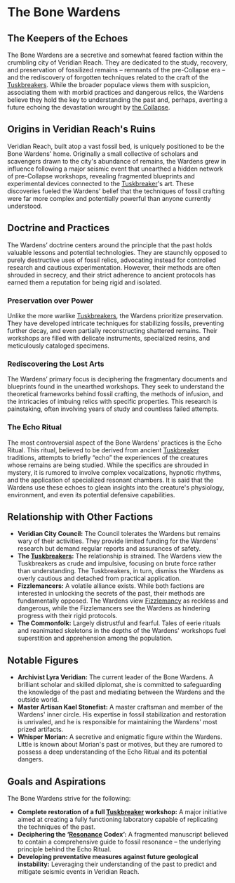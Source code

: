 # The Bone Wardens

## The Keepers of the Echoes

The Bone Wardens are a secretive and somewhat feared faction within the crumbling city of Veridian Reach. They are dedicated to the study, recovery, and preservation of fossilized remains – remnants of the pre-Collapse era – and the rediscovery of forgotten techniques related to the craft of the [Tuskbreakers](/structure/society/profession/tuskbreaker.md). While the broader populace views them with suspicion, associating them with morbid practices and dangerous relics, the Wardens believe they hold the key to understanding the past and, perhaps, averting a future echoing the devastation wrought by [the Collapse](/structure/chronological/event/the-collapse.md).

## Origins in Veridian Reach's Ruins

Veridian Reach, built atop a vast fossil bed, is uniquely positioned to be the Bone Wardens' home. Originally a small collective of scholars and scavengers drawn to the city's abundance of remains, the Wardens grew in influence following a major seismic event that unearthed a hidden network of pre-Collapse workshops, revealing fragmented blueprints and experimental devices connected to the [Tuskbreaker](/structure/society/profession/tuskbreaker.md)'s art. These discoveries fueled the Wardens' belief that the techniques of fossil crafting were far more complex and potentially powerful than anyone currently understood.

## Doctrine and Practices

The Wardens’ doctrine centers around the principle that the past holds valuable lessons and potential technologies. They are staunchly opposed to purely destructive uses of fossil relics, advocating instead for controlled research and cautious experimentation. However, their methods are often shrouded in secrecy, and their strict adherence to ancient protocols has earned them a reputation for being rigid and isolated.

### Preservation over Power

Unlike the more warlike [Tuskbreakers](/structure/society/profession/tuskbreaker.md), the Wardens prioritize preservation. They have developed intricate techniques for stabilizing fossils, preventing further decay, and even partially reconstructing shattered remains. Their workshops are filled with delicate instruments, specialized resins, and meticulously cataloged specimens.

### Rediscovering the Lost Arts

The Wardens’ primary focus is deciphering the fragmentary documents and blueprints found in the unearthed workshops. They seek to understand the theoretical frameworks behind fossil crafting, the methods of infusion, and the intricacies of imbuing relics with specific properties. This research is painstaking, often involving years of study and countless failed attempts.

### The Echo Ritual

The most controversial aspect of the Bone Wardens' practices is the Echo Ritual. This ritual, believed to be derived from ancient [Tuskbreaker](/structure/society/profession/tuskbreaker.md) traditions, attempts to briefly “echo” the experiences of the creatures whose remains are being studied. While the specifics are shrouded in mystery, it is rumored to involve complex vocalizations, hypnotic rhythms, and the application of specialized resonant chambers. It is said that the Wardens use these echoes to glean insights into the creature's physiology, environment, and even its potential defensive capabilities.

## Relationship with Other Factions

*   **Veridian City Council:** The Council tolerates the Wardens but remains wary of their activities. They provide limited funding for the Wardens' research but demand regular reports and assurances of safety.
*   **The [Tuskbreakers](/structure/society/profession/tuskbreaker.md):** The relationship is strained. The Wardens view the Tuskbreakers as crude and impulsive, focusing on brute force rather than understanding. The Tuskbreakers, in turn, dismiss the Wardens as overly cautious and detached from practical application.
*   **Fizzlemancers:** A volatile alliance exists. While both factions are interested in unlocking the secrets of the past, their methods are fundamentally opposed. The Wardens view [Fizzlemancy](/structure/society/profession/fizzlemancy.md) as reckless and dangerous, while the Fizzlemancers see the Wardens as hindering progress with their rigid protocols.
*   **The Commonfolk:** Largely distrustful and fearful. Tales of eerie rituals and reanimated skeletons in the depths of the Wardens' workshops fuel superstition and apprehension among the population.

## Notable Figures

*   **Archivist Lyra Veridian:** The current leader of the Bone Wardens. A brilliant scholar and skilled diplomat, she is committed to safeguarding the knowledge of the past and mediating between the Wardens and the outside world.
*   **Master Artisan Kael Stonefist:** A master craftsman and member of the Wardens' inner circle. His expertise in fossil stabilization and restoration is unrivaled, and he is responsible for maintaining the Wardens' most prized artifacts.
*   **Whisper Morian:** A secretive and enigmatic figure within the Wardens. Little is known about Morian's past or motives, but they are rumored to possess a deep understanding of the Echo Ritual and its potential dangers.

## Goals and Aspirations

The Bone Wardens strive for the following:

*   **Complete restoration of a full [Tuskbreaker](/structure/society/profession/tuskbreaker.md) workshop:** A major initiative aimed at creating a fully functioning laboratory capable of replicating the techniques of the past.
*   **Deciphering the ‘[Resonance](/structure/mechanic/resonance.md) Codex’:** A fragmented manuscript believed to contain a comprehensive guide to fossil resonance – the underlying principle behind the Echo Ritual.
*   **Developing preventative measures against future geological instability:** Leveraging their understanding of the past to predict and mitigate seismic events in Veridian Reach.
